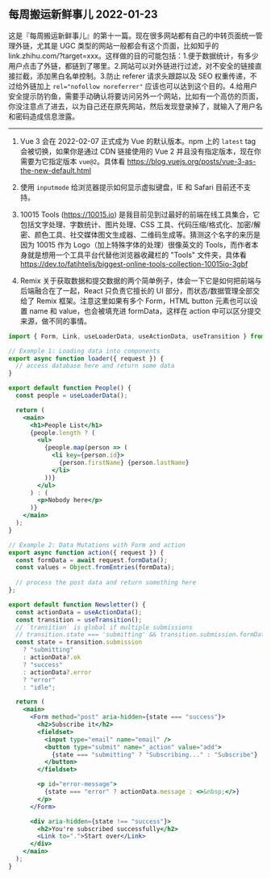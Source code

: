 ## 每周搬运新鲜事儿 2022-01-23

这是『每周搬运新鲜事儿』的第十一篇。现在很多网站都有自己的中转页面统一管理外链，尤其是 UGC 类型的网站一般都会有这个页面，比如知乎的 link.zhihu.com/?target=xxx。这样做的目的可能包括：1.便于数据统计，有多少用户点击了外链，都链到了哪里。2.网站可以对外链进行过滤，对不安全的链接直接拦截，添加黑白名单控制。3.防止 referer 请求头跟踪以及 SEO 权重传递，不过给外链加上 `rel="nofollow noreferrer"` 应该也可以达到这个目的。4.给用户安全提示防钓鱼，需要手动确认将要访问另外一个网站，比如有一个高仿的页面，你没注意点了进去，以为自己还在原先网站，然后发现登录掉了，就输入了用户名和密码造成信息泄露。

---

1. Vue 3 会在 2022-02-07 正式成为 Vue 的默认版本。npm 上的 `latest` tag 会被切换，如果你是通过 CDN 链接使用的 Vue 2 并且没有指定版本，现在你需要为它指定版本 `vue@2`。具体看 https://blog.vuejs.org/posts/vue-3-as-the-new-default.html

2. 使用 `inputmode` 给浏览器提示如何显示虚拟键盘，IE 和 Safari 目前还不支持。

3. 10015 Tools (https://10015.io) 是我目前见到过最好的前端在线工具集合，它包括文字处理、字数统计、图片处理、CSS 工具、代码压缩/格式化、加密/解密、颜色工具、社交媒体图文生成器、二维码生成等。猜测这个名字的来历是因为 10015 作为 Logo（加上特殊字体的处理）很像英文的 Tools，而作者本身就是想用一个工具平台代替他浏览器收藏栏的 "Tools" 文件夹，具体看 https://dev.to/fatihtelis/biggest-online-tools-collection-10015io-3gbf

4. Remix 关于获取数据和提交数据的两个简单例子，体会一下它是如何把前端与后端融合在了一起，React 只负责它擅长的 UI 部分，而状态/数据管理全部交给了 Remix 框架。注意这里如果有多个 Form，HTML button 元素也可以设置 name 和 value，也会被填充进 formData，这样在 action 中可以区分提交来源，做不同的事情。

```jsx
import { Form, Link, useLoaderData, useActionData, useTransition } from "remix";

// Example 1: Loading data into components
export async function loader({ request }) {
  // access database here and return some data
}

export default function People() {
  const people = useLoaderData();

  return (
    <main>
      <h1>People List</h1>
      {people.length ? (
        <ul>
          {people.map(person => (
            <li key={person.id}>
              {person.firstName} {person.lastName}
            </li>
          ))}
        </ul>
      ) : (
        <p>Nobody here</p>
      )}  
    </main>
  );
}

// Example 2: Data Mutations with Form and action
export async function action({ request }) {
  const formData = await request.formData();
  const values = Object.fromEntries(formData);
  
  // process the post data and return something here
};

export default function Newsletter() {
  const actionData = useActionData();
  const transition = useTransition();
  // `transition` is global if multiple submissions
  // transition.state === 'submitting' && transition.submission.formData.get('_action') === 'add'
  const state = transition.submission
    ? "submitting"
    : actionData?.ok
    ? "success"
    : actionData?.error
    ? "error"
    : "idle";

  return (
    <main>
      <Form method="post" aria-hidden={state === "success"}>
        <h2>Subscribe it</h2>
        <fieldset>
          <input type="email" name="email" />
          <button type="submit" name="_action" value="add">
            {state === "submitting" ? "Subscribing..." : "Subscribe"}
          </button>
        </fieldset>

        <p id="error-message">
          {state === "error" ? actionData.message : <>&nbsp;</>}
        </p>
      </Form>

      <div aria-hidden={state !== "success"}>
        <h2>You're subscribed successfully</h2>
        <Link to=".">Start over</Link>
      </div>
    </main>
  );
}
```